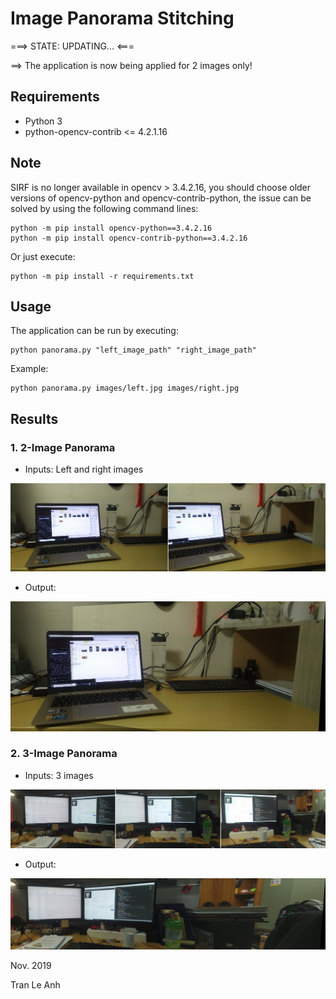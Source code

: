 # Image Panorama Stitching
===> STATE: UPDATING... <===

==> The application is now being applied for 2 images only!

## Requirements
- Python 3
- python-opencv-contrib <= 4.2.1.16

## Note
SIRF is no longer available in opencv > 3.4.2.16, you should choose older versions of opencv-python and opencv-contrib-python, the issue can be solved by using the following command lines:
```bashrc
python -m pip install opencv-python==3.4.2.16
python -m pip install opencv-contrib-python==3.4.2.16
```
Or just execute:
```bashrc
python -m pip install -r requirements.txt
```
## Usage
The application can be run by executing: 
```bashrc
python panorama.py "left_image_path" "right_image_path"
```
Example:
```bashrc
python panorama.py images/left.jpg images/right.jpg
```
## Results
### 1. 2-Image Panorama
- Inputs: Left and right images

![picture](images/inputs.jpg)

- Output:

![picture](outputs/panorama.jpg)

### 2. 3-Image Panorama
- Inputs: 3 images

![picture](images/inputs_2.jpg)

- Output:

![picture](outputs/panorama2.jpg)

Nov. 2019

Tran Le Anh
